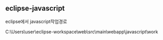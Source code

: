 ## eclipse-javascript

eclipse에서 javascript작업경로

C:\Users\user\eclipse-workspace\web\src\main\webapp\javascript\work